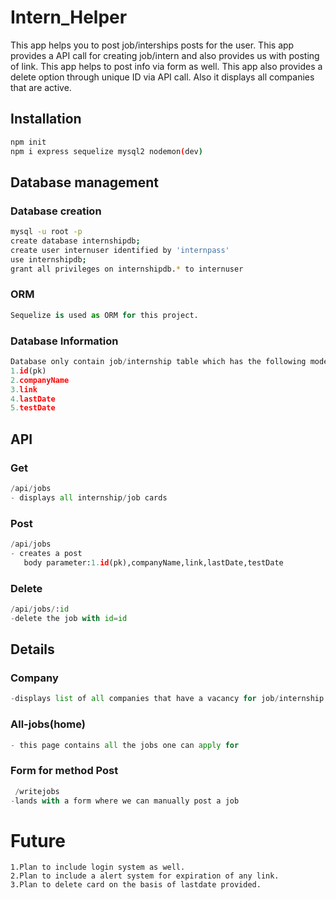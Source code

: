 # Intern_Helper
  This app helps you to post job/interships posts for the user.
  This app provides a API call for creating job/intern and also provides us with posting of link.
  This app helps to post info via form as well.
  This app also provides a delete option through unique ID via API call.
  Also it displays all companies that are active.
## Installation
  ```bash
npm init
npm i express sequelize mysql2 nodemon(dev)
  ```

## Database management

### Database creation
```bash
mysql -u root -p
create database internshipdb;
create user internuser identified by 'internpass'
use internshipdb;
grant all privileges on internshipdb.* to internuser
```
### ORM
```python
Sequelize is used as ORM for this project.
```
   
### Database Information
```python
Database only contain job/internship table which has the following model
1.id(pk)
2.companyName
3.link
4.lastDate
5.testDate
```
## API

### Get
```python
/api/jobs
- displays all internship/job cards
```
### Post
```python
/api/jobs
- creates a post
   body parameter:1.id(pk),companyName,link,lastDate,testDate
```
### Delete
```python   
/api/jobs/:id
-delete the job with id=id
```
## Details

### Company
```python
-displays list of all companies that have a vacancy for job/internship
```
### All-jobs(home)
```python
- this page contains all the jobs one can apply for
```
### Form for method Post
```python
 /writejobs
-lands with a form where we can manually post a job  
```
# Future
```
1.Plan to include login system as well.
2.Plan to include a alert system for expiration of any link.
3.Plan to delete card on the basis of lastdate provided.
```